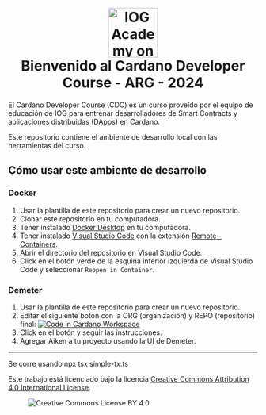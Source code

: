 <h1 align="center">
  <br>
  <a href="https://www.youtube.com/@iogacademy"><img src="https://ucarecdn.com/288e5001-d93e-4081-976b-0c6f72cc077e/iohksymbolbig.jpg" alt="IOG Academy on YouTube" width="100"></a>
  <br>
  Bienvenido al Cardano Developer Course - ARG - 2024
  <br>
</h1>

El Cardano Developer Course (CDC) es un curso proveído por el equipo de educación
de IOG para entrenar desarrolladores de Smart Contracts y aplicaciones distribuidas (DApps)
en Cardano.

Este repositorio contiene el ambiente de desarrollo local con las herramientas del curso.

## Cómo usar este ambiente de desarrollo

### Docker

1. Usar la plantilla de este repositorio para crear un nuevo repositorio.
1. Clonar este repositorio en tu computadora.
1. Tener instalado [Docker Desktop](https://www.docker.com/products/docker-desktop) en tu computadora.
1. Tener instalado [Visual Studio Code](https://code.visualstudio.com/) con la extensión [Remote - Containers](https://marketplace.visualstudio.com/items?itemName=ms-vscode-remote.remote-containers).
1. Abrir el directorio del repositorio en Visual Studio Code.
1. Click en el botón verde de la esquina inferior izquierda de Visual Studio Code y seleccionar `Reopen in Container`.

### Demeter

1. Usar la plantilla de este repositorio para crear un nuevo repositorio.
1. Editar el siguiente botón con la ORG (organización) y REPO (repositorio) final:
[![Code in Cardano Workspace](https://demeter.run/code/badge.svg)](https://demeter.run/code?repository=https://github.com/iog-edu-argentina-2024/starter-template.git&template=typescript)
1. Click en el botón y seguir las instrucciones.
1. Agregar Aiken a tu proyecto usando la UI de Demeter.

---

Se corre usando
npx tsx simple-tx.ts

Este trabajo está licenciado bajo la licencia
[Creative Commons Attribution 4.0 International License](http://creativecommons.org/licenses/by/4.0/).

<figure><img src="https://i.creativecommons.org/l/by/4.0/88x31.png" alt="Creative Commons License BY 4.0"></figure>
